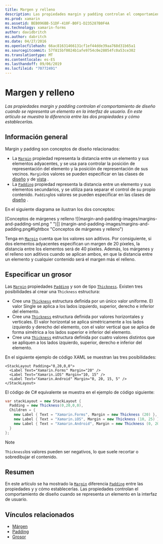 ```yaml
---
title: Margen y relleno
description: Las propiedades margin y padding controlan el comportamiento de diseño cuando se representa un elemento en la interfaz de usuario. En este artículo se muestra la diferencia entre las dos propiedades y cómo establecerlas.
ms.prod: xamarin
ms.assetid: BEB096BB-51DF-410F-B0F1-D235287B0F4A
ms.technology: xamarin-forms
author: davidbritch
ms.author: dabritch
ms.date: 04/27/2016
ms.openlocfilehash: 66ac81631466131cf1ef44dde39aa768d31b65a1
ms.sourcegitcommit: 57f815bf0024b1afe9754c0e28054fc0a53ce302
ms.translationtype: MT
ms.contentlocale: es-ES
ms.lasthandoff: 09/06/2019
ms.locfileid: "70772491"
---
```

# <a name="margin-and-padding"></a>Margen y relleno

_Las propiedades margin y padding controlan el comportamiento de diseño cuando se representa un elemento en la interfaz de usuario. En este artículo se muestra la diferencia entre las dos propiedades y cómo establecerlas._

## <a name="overview"></a>Información general

Margin y padding son conceptos de diseño relacionados:

- La [`Margin`](xref:Xamarin.Forms.View.Margin) propiedad representa la distancia entre un elemento y sus elementos adyacentes, y se usa para controlar la posición de representación del elemento y la posición de representación de sus vecinos. `Margin`los valores se pueden especificar en las clases de [diseño](~/xamarin-forms/user-interface/controls/layouts.md) y de [vista](~/xamarin-forms/user-interface/controls/views.md) .
- La [`Padding`](xref:Xamarin.Forms.Layout.Padding) propiedad representa la distancia entre un elemento y sus elementos secundarios, y se utiliza para separar el control de su propio contenido. `Padding`los valores se pueden especificar en las clases de [diseño](~/xamarin-forms/user-interface/controls/layouts.md) .

En el siguiente diagrama se ilustran los dos conceptos:

[Conceptos de márgenes y relleno ![(margin-and-padding-images/margins-and-padding-sml.png " ")]] (margin-and-padding-images/margins-and-padding.png#lightbox "Conceptos de márgenes y relleno")

Tenga en [`Margin`](xref:Xamarin.Forms.View.Margin) cuenta que los valores son aditivos. Por consiguiente, si dos elementos adyacentes especifican un margen de 20 píxeles, la distancia entre los elementos será de 40 píxeles. Además, los márgenes y el relleno son aditivos cuando se aplican ambos, en que la distancia entre un elemento y cualquier contenido será el margen más el relleno.

## <a name="specifying-a-thickness"></a>Especificar un grosor

Las [`Margin`](xref:Xamarin.Forms.View.Margin) propiedades [`Padding`](xref:Xamarin.Forms.Layout.Padding) y son de tipo [`Thickness`](xref:Xamarin.Forms.Thickness). Existen tres posibilidades al crear una `Thickness` estructura:

- Cree una [`Thickness`](xref:Xamarin.Forms.Thickness) estructura definida por un único valor uniforme. El valor Single se aplica a los lados izquierdo, superior, derecho e inferior del elemento.
- Cree una [`Thickness`](xref:Xamarin.Forms.Thickness) estructura definida por valores horizontales y verticales. El valor horizontal se aplica simétricamente a los lados izquierdo y derecho del elemento, con el valor vertical que se aplica de forma simétrica a los lados superior e inferior del elemento.
- Cree una [`Thickness`](xref:Xamarin.Forms.Thickness) estructura definida por cuatro valores distintos que se apliquen a los lados izquierdo, superior, derecho e inferior del elemento.

En el siguiente ejemplo de código XAML se muestran las tres posibilidades:

```xaml
<StackLayout Padding="0,20,0,0">
  <Label Text="Xamarin.Forms" Margin="20" />
  <Label Text="Xamarin.iOS" Margin="10, 15" />
  <Label Text="Xamarin.Android" Margin="0, 20, 15, 5" />
</StackLayout>
```

El código de C# equivalente se muestra en el ejemplo de código siguiente:

```csharp
var stackLayout = new StackLayout {
  Padding = new Thickness(0,20,0,0),
  Children = {
    new Label { Text = "Xamarin.Forms", Margin = new Thickness (20) },
    new Label { Text = "Xamarin.iOS", Margin = new Thickness (10, 25) },
    new Label { Text = "Xamarin.Android", Margin = new Thickness (0, 20, 15, 5) }
  }
};
```

> [!NOTE]
> `Thickness`los valores pueden ser negativos, lo que suele recortar o sobredibujar el contenido.

## <a name="summary"></a>Resumen

En este artículo se ha mostrado la [`Margin`](xref:Xamarin.Forms.View.Margin) diferencia [`Padding`](xref:Xamarin.Forms.Layout.Padding) entre las propiedades y y cómo establecerlas. Las propiedades controlan el comportamiento de diseño cuando se representa un elemento en la interfaz de usuario.

## <a name="related-links"></a>Vínculos relacionados

- [Márgen](xref:Xamarin.Forms.View.Margin)
- [Padding](xref:Xamarin.Forms.Layout.Padding)
- [Grosor](xref:Xamarin.Forms.Thickness)
